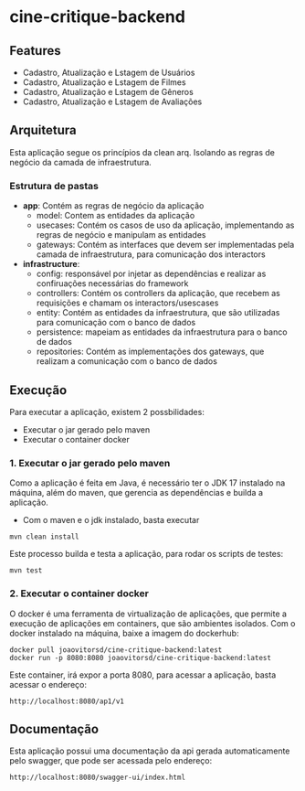 # cine-critique-backend

## Features

- Cadastro, Atualização e Lstagem de Usuários
- Cadastro, Atualização e Lstagem de Filmes
- Cadastro, Atualização e Lstagem de Gêneros
- Cadastro, Atualização e Lstagem de Avaliações

## Arquitetura

Esta aplicação segue os princípios da clean arq. Isolando
as regras de negócio da camada de infraestrutura.

### Estrutura de pastas

- **app**: Contém as regras de negócio da aplicação
  - model: Contem as entidades da aplicação
  - usecases: Contém os casos de uso da aplicação, implementando as regras de negócio e manipulam as entidades
  - gateways: Contém as interfaces que devem ser implementadas pela camada de infraestrutura, para comunicação dos interactors
- **infrastructure**:
  - config: responsável por injetar as dependências e realizar as confiruações necessárias do framework
  - controllers: Contém os controllers da aplicação, que recebem as requisições e chamam os interactors/usescases
  - entity: Contém as entidades da infraestrutura, que são utilizadas para comunicação com o banco de dados
  - persistence: mapeiam as entidades da infraestrutura para o banco de dados
  - repositories: Contém as implementações dos gateways, que realizam a comunicação com o banco de dados

## Execução
Para executar a aplicação, existem 2 possbilidades:
- Executar o jar gerado pelo maven
- Executar o container docker
### 1. Executar o jar gerado pelo maven

Como a aplicação é feita em Java, é necessário ter o JDK 17 instalado na máquina,
além do maven, que gerencia as dependências e builda a aplicação.

- Com o maven e o jdk instalado, basta executar

```shell
mvn clean install
```

Este processo builda e testa a aplicação, para rodar os scripts de testes:

```shell
mvn test
```

### 2. Executar o container docker

O docker é uma ferramenta de virtualização de aplicações, que permite a execução de aplicações em containers, que são ambientes isolados.
Com o docker instalado na máquina, baixe a imagem do dockerhub:

```shell
docker pull joaovitorsd/cine-critique-backend:latest
docker run -p 8080:8080 joaovitorsd/cine-critique-backend:latest
```
Este container, irá expor a porta 8080, para acessar a aplicação, basta acessar o endereço:

```shell
http://localhost:8080/ap1/v1
```


## Documentação

Esta aplicação possui uma documentação da api gerada automaticamente pelo swagger, que pode ser acessada pelo endereço:

```shell
http://localhost:8080/swagger-ui/index.html
```
